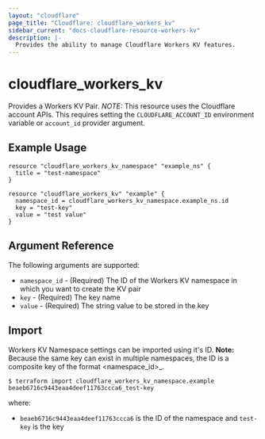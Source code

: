 ```yaml
---
layout: "cloudflare"
page_title: "Cloudflare: cloudflare_workers_kv"
sidebar_current: "docs-cloudflare-resource-workers-kv"
description: |-
  Provides the ability to manage Cloudflare Workers KV features.
---
```


# cloudflare_workers_kv

Provides a Workers KV Pair.  *NOTE:*  This resource uses the Cloudflare account APIs.  This requires setting the `CLOUDFLARE_ACCOUNT_ID` environment variable or `account_id` provider argument.

## Example Usage

```hcl
resource "cloudflare_workers_kv_namespace" "example_ns" {
  title = "test-namespace"
}

resource "cloudflare_workers_kv" "example" {
  namespace_id = cloudflare_workers_kv_namespace.example_ns.id
  key = "test-key"
  value = "test value"
}
```

## Argument Reference

The following arguments are supported:

* `namespace_id` - (Required) The ID of the Workers KV namespace in which you want to create the KV pair
* `key` - (Required) The key name
* `value` - (Required) The string value to be stored in the key


## Import

Workers KV Namespace settings can be imported using it's ID.  **Note:** Because the same key can exist in multiple namespaces, the ID is a composite key of the format <namespace_id>_<key>.

```
$ terraform import cloudflare_workers_kv_namespace.example beaeb6716c9443eaa4deef11763ccca6_test-key
```

where:
- `beaeb6716c9443eaa4deef11763ccca6` is the ID of the namespace and `test-key` is the key

